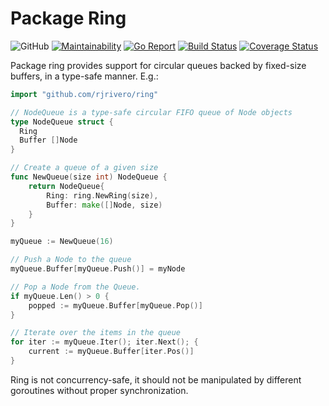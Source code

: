 # Package Ring

![GitHub](https://img.shields.io/github/license/rjrivero/ring)
[![Maintainability](https://api.codeclimate.com/v1/badges/b6a4dd9540d7815ffec9/maintainability)](https://codeclimate.com/github/rjrivero/ring/maintainability)
[![Go Report](https://goreportcard.com/badge/github.com/rjrivero/ring)](https://goreportcard.com/badge/github.com/rjrivero/git)
[![Build Status](https://travis-ci.org/rjrivero/ring.svg?branch=master)](https://travis-ci.org/rjrivero/ring)
[![Coverage Status](https://coveralls.io/repos/github/rjrivero/ring/badge.svg?branch=master)](https://coveralls.io/github/rjrivero/ring?branch=master)

Package ring provides support for circular queues backed by fixed-size buffers, in a type-safe manner. E.g.:

```go
import "github.com/rjrivero/ring"

// NodeQueue is a type-safe circular FIFO queue of Node objects
type NodeQueue struct {
  Ring
  Buffer []Node
}

// Create a queue of a given size
func NewQueue(size int) NodeQueue {
    return NodeQueue{
        Ring: ring.NewRing(size),
        Buffer: make([]Node, size)
    }
}

myQueue := NewQueue(16)

// Push a Node to the queue
myQueue.Buffer[myQueue.Push()] = myNode

// Pop a Node from the Queue.
if myQueue.Len() > 0 {
    popped := myQueue.Buffer[myQueue.Pop()]
}

// Iterate over the items in the queue
for iter := myQueue.Iter(); iter.Next(); {
    current := myQueue.Buffer[iter.Pos()]
}
```

Ring is not concurrency-safe, it should not be manipulated by different goroutines without proper synchronization.

